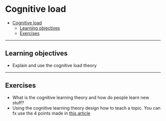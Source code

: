 # Cognitive load

- [Cognitive load](#cognitive-load)
  - [Learning objectives](#learning-objectives)
  - [Exercises](#exercises)

---

## Learning objectives

* Explain and use the cognitive load theory

---

## Exercises

- What is the cognitive learning theory and how do people learn new stuff?
- Using the cognitive learning theory design how to teach a topic. You can fx use the 4 points made in [this article](https://www.mindtools.com/pages/article/cognitive-load-theory.htm)
